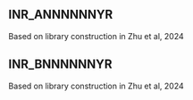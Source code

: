 
## INR_ANNNNNNYR
Based on library construction in Zhu et al, 2024

## INR_BNNNNNNYR
Based on library construction in Zhu et al, 2024

